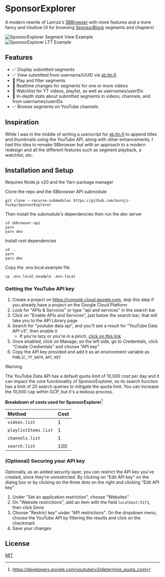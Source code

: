 # SponsorExplorer

A modern rewrite of Lanrza's [SBBrowser][sbb] with more features and a more fancy and intuitive UI for
browsing [SponsorBlock][sb] segments and chapters!

![SponsorExplorer Segment View Example](https://github.com/kurojifusky/SponsorExplorer/assets/165645282/05b2ca27-c89a-4a00-830d-93a324882268)
![SponsorExplorer LTT Example](https://github.com/kurojifusky/SponsorExplorer/assets/165645282/32a03560-232a-48cd-8c47-49ceabfcbee7)

## Features

- ✅ Display submitted segments
- ✅ View submitted from username/UUID via [sb.ltn.fi][sbb-prod]
- 🚧 Play and filter segments
- 🚧 Realtime changes for segments for one or more videos
- 🚧 Watchlist for YT videos, playlist, as well as usernames/userIDs
- 🚧 In-depth stats about submitted segments in videos, channels, and from usernames/userIDs
- ✅ Browse segments on YouTube channels

## Inspiration

While I was in the middle of writing a userscript for [sb.ltn.fi][sbb-prod] to append titles and thumbnails using the YouTube API, along with other enhancements, I had this idea to remake SBbrowser but with an approach to a modern redesign and all the different features such as segment playback, a watchlist, etc.

## Installation and Setup

Requires Node.js v20 and the Yarn package manager

Clone the repo and the SBbrowser API submodule

```console
git clone --recurse-submodules https://github.com/kuroji-fusky/SponsorExplorer
```

Then install the submodule's dependencies then run the dev server

```console
cd sbbrowser-api
yarn
yarn dev
```

Install root dependencies

```console
cd ..
yarn
yarn dev
```

Copy the .env.local.example file

```console
cp .env.local.example .env.local
```

### Getting the YouTube API key

1. Create a project on <https://console.cloud.google.com>, skip this step if you already have a project on the Google Cloud Platform
1. Look for "APIs & Services" or type "api and services" in the search bar
1. Click on "Enable APIs and Services", just below the search bar; that will take you to the API Library page
1. Search for "youtube data api", and you'll see a result for "YouTube Data API v3", then enable it
   - If you're lazy or you're in a pinch, [click on this link](https://console.cloud.google.com/apis/library/youtube.googleapis.com)
1. Once enabled, click on Manage; on the left side, go to Credentials, click "Create Credientals" and choose "API key"
1. Copy the API key provided and add it as an environment variable as `PUBLIC_YT_DATA_API_KEY`

> [!WARNING]
>
> The YouTube Data API has a default quota limit of 10,000 cost per day and it can impact the core functionality of SponsorExplorer, so its search function has a limit of 20 search queries to mitigate the quota limit. You can increase the 10,000 cap within GCP, but it's a tedious process.
>
> **Breakdown of costs used for SponsorExplorer**[^1]
>
> | Method               | Cost |
> | :------------------- | ---- |
> | `videos.list`        | 1    |
> | `playlistItems.list` | 1    |
> | `channels.list`      | 1    |
> | `search.list`        | 100  |

[^1]: <https://developers.google.com/youtube/v3/determine_quota_cost>

### (Optional) Securing your API key

Optionally, as an added security layer, you can restrict the API key you've created, since they're unrestricted. By clicking on "Edit API key" on the dialog box or by clicking on the three dots on the right and clicking "Edit API key"

1. Under "Set an application restriction", choose "Websites"
1. On "Website restrictions", add an item with the field `localhost:5173`, then click Done
1. Choose "Restrict key" under "API restrictions". On the dropdown menu, choose the YouTube API by filtering the results and click on the checkmark
1. Save your changes

## License

[MIT](/LICENSE)

[sbb]: https://github.com/Lartza/SBbrowser
[sbb-prod]: https://sb.ltn.fi
[sb]: https://github.com/ajayyy/SponsorBlock
